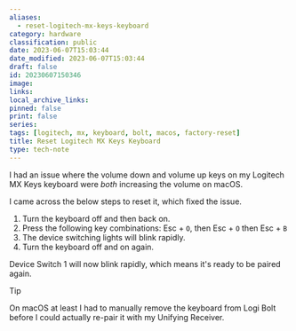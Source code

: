 ```yaml
---
aliases:
  - reset-logitech-mx-keys-keyboard
category: hardware
classification: public
date: 2023-06-07T15:03:44
date_modified: 2023-06-07T15:03:44
draft: false
id: 20230607150346
image: 
links: 
local_archive_links: 
pinned: false
print: false
series: 
tags: [logitech, mx, keyboard, bolt, macos, factory-reset]
title: Reset Logitech MX Keys Keyboard
type: tech-note
---
```


I had an issue where the volume down and volume up keys on my Logitech MX Keys keyboard were _both_ increasing the volume on macOS. 

I came across the below steps to reset it, which fixed the issue. 

1. Turn the keyboard off and then back on.
2. Press the following key combinations: Esc + `O`, then Esc + `O` then Esc + `B`
3. The device switching lights will blink rapidly.
4. Turn the keyboard off and on again.

Device Switch 1 will now blink rapidly, which means it's ready to be paired again.

> [!tip]
> On macOS at least I had to manually remove the keyboard from Logi Bolt before I could actually re-pair it with my Unifying Receiver.
